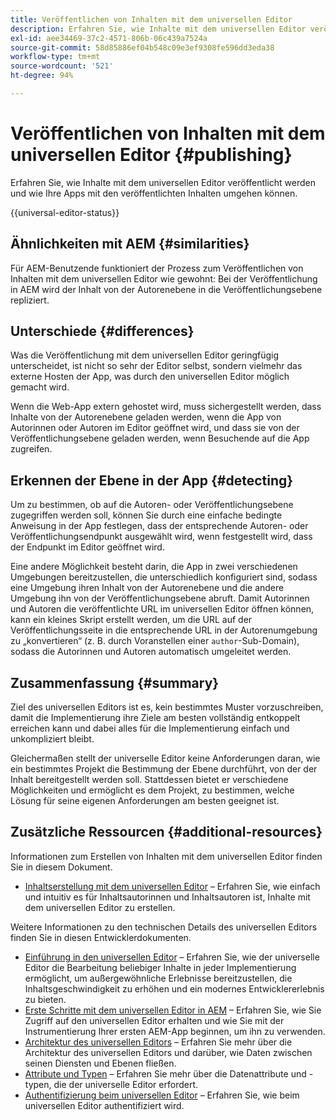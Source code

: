 ```yaml
---
title: Veröffentlichen von Inhalten mit dem universellen Editor
description: Erfahren Sie, wie Inhalte mit dem universellen Editor veröffentlicht werden und wie Ihre Apps mit den veröffentlichten Inhalten umgehen können.
exl-id: aee34469-37c2-4571-806b-06c439a7524a
source-git-commit: 58d85886ef04b548c09e3ef9308fe596dd3eda38
workflow-type: tm+mt
source-wordcount: '521'
ht-degree: 94%

---
```



# Veröffentlichen von Inhalten mit dem universellen Editor {#publishing}

Erfahren Sie, wie Inhalte mit dem universellen Editor veröffentlicht werden und wie Ihre Apps mit den veröffentlichten Inhalten umgehen können.

{{universal-editor-status}}

## Ähnlichkeiten mit AEM {#similarities}

Für AEM-Benutzende funktioniert der Prozess zum Veröffentlichen von Inhalten mit dem universellen Editor wie gewohnt: Bei der Veröffentlichung in AEM wird der Inhalt von der Autorenebene in die Veröffentlichungsebene repliziert.

## Unterschiede {#differences}

Was die Veröffentlichung mit dem universellen Editor geringfügig unterscheidet, ist nicht so sehr der Editor selbst, sondern vielmehr das externe Hosten der App, was durch den universellen Editor möglich gemacht wird.

Wenn die Web-App extern gehostet wird, muss sichergestellt werden, dass Inhalte von der Autorenebene geladen werden, wenn die App von Autorinnen oder Autoren im Editor geöffnet wird, und dass sie von der Veröffentlichungsebene geladen werden, wenn Besuchende auf die App zugreifen.

## Erkennen der Ebene in der App {#detecting}

Um zu bestimmen, ob auf die Autoren- oder Veröffentlichungsebene zugegriffen werden soll, können Sie durch eine einfache bedingte Anweisung in der App festlegen, dass der entsprechende Autoren- oder Veröffentlichungsendpunkt ausgewählt wird, wenn festgestellt wird, dass der Endpunkt im Editor geöffnet wird.

Eine andere Möglichkeit besteht darin, die App in zwei verschiedenen Umgebungen bereitzustellen, die unterschiedlich konfiguriert sind, sodass eine Umgebung ihren Inhalt von der Autorenebene und die andere Umgebung ihn von der Veröffentlichungsebene abruft. Damit Autorinnen und Autoren die veröffentlichte URL im universellen Editor öffnen können, kann ein kleines Skript erstellt werden, um die URL auf der Veröffentlichungsseite in die entsprechende URL in der Autorenumgebung zu „konvertieren“ (z. B. durch Voranstellen einer `author`-Sub-Domain), sodass die Autorinnen und Autoren automatisch umgeleitet werden.

## Zusammenfassung {#summary}

Ziel des universellen Editors ist es, kein bestimmtes Muster vorzuschreiben, damit die Implementierung ihre Ziele am besten vollständig entkoppelt erreichen kann und dabei alles für die Implementierung einfach und unkompliziert bleibt.

Gleichermaßen stellt der universelle Editor keine Anforderungen daran, wie ein bestimmtes Projekt die Bestimmung der Ebene durchführt, von der der Inhalt bereitgestellt werden soll. Stattdessen bietet er verschiedene Möglichkeiten und ermöglicht es dem Projekt, zu bestimmen, welche Lösung für seine eigenen Anforderungen am besten geeignet ist.

## Zusätzliche Ressourcen {#additional-resources}

Informationen zum Erstellen von Inhalten mit dem universellen Editor finden Sie in diesem Dokument.

* [Inhaltserstellung mit dem universellen Editor](authoring.md) – Erfahren Sie, wie einfach und intuitiv es für Inhaltsautorinnen und Inhaltsautoren ist, Inhalte mit dem universellen Editor zu erstellen.

Weitere Informationen zu den technischen Details des universellen Editors finden Sie in diesen Entwicklerdokumenten.

* [Einführung in den universellen Editor](/help/implementing/universal-editor/introduction.md) – Erfahren Sie, wie der universelle Editor die Bearbeitung beliebiger Inhalte in jeder Implementierung ermöglicht, um außergewöhnliche Erlebnisse bereitzustellen, die Inhaltsgeschwindigkeit zu erhöhen und ein modernes Entwicklererlebnis zu bieten.
* [Erste Schritte mit dem universellen Editor in AEM](/help/implementing/universal-editor/getting-started.md) – Erfahren Sie, wie Sie Zugriff auf den universellen Editor erhalten und wie Sie mit der Instrumentierung Ihrer ersten AEM-App beginnen, um ihn zu verwenden.
* [Architektur des universellen Editors](/help/implementing/universal-editor/architecture.md) – Erfahren Sie mehr über die Architektur des universellen Editors und darüber, wie Daten zwischen seinen Diensten und Ebenen fließen.
* [Attribute und Typen](/help/implementing/universal-editor/attributes-types.md) – Erfahren Sie mehr über die Datenattribute und -typen, die der universelle Editor erfordert.
* [Authentifizierung beim universellen Editor](/help/implementing/universal-editor/authentication.md) – Erfahren Sie, wie beim universellen Editor authentifiziert wird.
